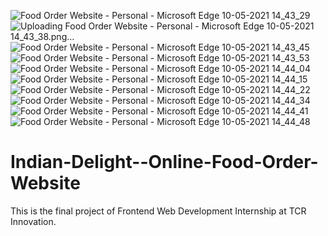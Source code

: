 ![Food Order Website - Personal - Microsoft​ Edge 10-05-2021 14_43_29](https://user-images.githubusercontent.com/79683880/117644310-f9e2a600-b1a6-11eb-8096-462475dfc075.png)
![Uploading Food Order Website - Personal - Microsoft​ Edge 10-05-2021 14_43_38.png…]()
![Food Order Website - Personal - Microsoft​ Edge 10-05-2021 14_43_45](https://user-images.githubusercontent.com/79683880/117644321-fc450000-b1a6-11eb-86a4-19bf92402003.png)
![Food Order Website - Personal - Microsoft​ Edge 10-05-2021 14_43_53](https://user-images.githubusercontent.com/79683880/117644325-fd762d00-b1a6-11eb-97bd-26a80aa64940.png)
![Food Order Website - Personal - Microsoft​ Edge 10-05-2021 14_44_04](https://user-images.githubusercontent.com/79683880/117644328-fe0ec380-b1a6-11eb-8b77-93419b588d09.png)
![Food Order Website - Personal - Microsoft​ Edge 10-05-2021 14_44_15](https://user-images.githubusercontent.com/79683880/117644332-ff3ff080-b1a6-11eb-9895-88a5761b6729.png)
![Food Order Website - Personal - Microsoft​ Edge 10-05-2021 14_44_22](https://user-images.githubusercontent.com/79683880/117644337-ffd88700-b1a6-11eb-9cc9-a80692b85c6b.png)
![Food Order Website - Personal - Microsoft​ Edge 10-05-2021 14_44_34](https://user-images.githubusercontent.com/79683880/117644344-0109b400-b1a7-11eb-83f4-52510eac0aa2.png)
![Food Order Website - Personal - Microsoft​ Edge 10-05-2021 14_44_41](https://user-images.githubusercontent.com/79683880/117644348-01a24a80-b1a7-11eb-84c5-d8e08c18404a.png)
![Food Order Website - Personal - Microsoft​ Edge 10-05-2021 14_44_48](https://user-images.githubusercontent.com/79683880/117644352-02d37780-b1a7-11eb-95a4-41ac76b8ab47.png)
# Indian-Delight--Online-Food-Order-Website
This is the final project of Frontend Web Development Internship at TCR Innovation.
